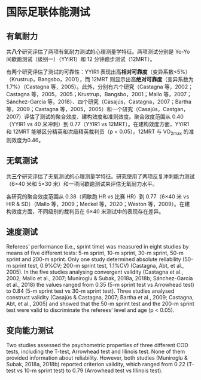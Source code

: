 # 国际足联体能测试

## 有氧耐力
共**八个**研究评估了两项有氧耐力测试的心理测量学特征。两项测试分别是 Yo-Yo 间歇跑测试（级别一）（YYIR1）和 12 分钟跑步测试（12MRT）。

有两个研究评估了测试的可靠性：YYIR1 表现出高**相对可靠度**（变异系数<5%）（Krustrup，Bangsbo，2001），而 12MRT 则显示出高**绝对可靠度**（变异系数为1.7%）（Castagna 等，2005）。此外，分别有六个研究（Castagna 等，2002；Castagna 等，2005，2005；Krustrup，Bangsbo，2001；Mallo 等，2007；Sánchez-García 等，2018）、四个研究（Casajús，Castagna，2007；Bartha 等，2009；Castagna 等，2005，2005）和一个研究（Casajús，Castgan，2007）评估了测试的聚合效度、建构效度和准则效度。聚合效度范围从 0.40（YYIR1 vs 40 米冲刺）到 0.77（YYIR1 vs 12MRT）。在建构效度方面，YYIR1 和 12MRT 能够区分精英和次级精英裁判员（p < 0.05）。12MRT 与 VO<sub>2max</sub> 的准则效度为0.46。

## 无氧测试
共**三个**研究评估了无氧测试的心理测量学特征。研究使用了两项反复冲刺能力测试（6×40 米和 5×30 米）和一项间歇跑测试来评估无氧耐力水平。

各研究的聚合效度范围从 0.38（间歇跑 HR vs 比赛 HR）到 0.77（6×40 米 vs HIR & SD）（Mallo 等，2009；Meckel 等，2020；Weston 等，2009）。在建构效度方面，不同级别的裁判员在 6×40 米测试中的表现存在差异。

## 速度测试
Referees’ performance (i.e., sprint time) was measured in eight studies by means of five different tests: 5-m sprint, 10-m sprint, 30-m sprint, 50-m sprint and 200-m sprint. Only one study determined absolute reliability (50-m sprint test, 0.9%CV; 200-m sprint test, 1.1%CV) (Castagna, Abt, et al., 2005). In the five studies analysing convergent validity (Castagna et al., 2002; Mallo et al., 2007; Muniroglu & Subak, 2018a, 2018b; Sánchez-García et al., 2018) the values ranged from 0.35 (5-m sprint test vs Arrowhead test) to 0.84 (5-m sprint test vs 30-m sprint test). Three studies analysed construct validity (Casajús & Castagna, 2007; Bartha et al., 2009; Castagna, Abt, et al., 2005) and showed that the 50-m sprint test and the 200-m sprint test were valid to discriminate the referees’ level and age (p < 0.05).

## 变向能力测试
Two studies assessed the psychometric properties of three different COD tests, including the T-test, Arrowhead test and Illinois test. None of them provided information about reliability. However, both studies (Muniroglu & Subak, 2018a, 2018b) reported criterion validity, which ranged from 0.22 (T-test vs 10-m sprint test) to 0.79 (Arrowhead test vs Illinois test).